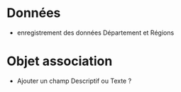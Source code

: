 # Données

- enregistrement des données Département et Régions

# Objet association

- Ajouter un champ Descriptif ou Texte ?

